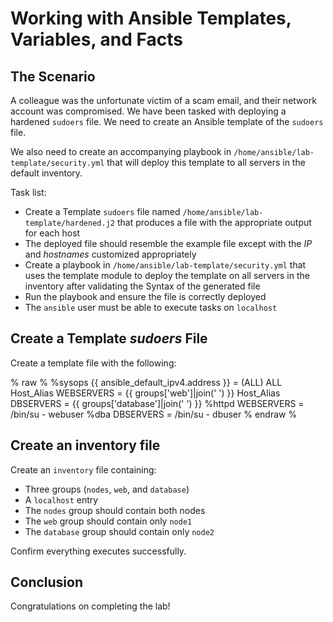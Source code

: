 # Working with Ansible Templates, Variables, and Facts

## The Scenario

A colleague was the unfortunate victim of a scam email, and their network account was compromised. We have been tasked with deploying a hardened `sudoers` file. We need to create an Ansible template of the `sudoers` file.

We also need to create an accompanying playbook in `/home/ansible/lab-template/security.yml` that will deploy this template to all servers in the default inventory.



Task list:

* Create a Template `sudoers` file named `/home/ansible/lab-template/hardened.j2` that produces a file with the appropriate output for each host
* The deployed file should resemble the example file except with the *IP* and *hostnames* customized appropriately
* Create a playbook in `/home/ansible/lab-template/security.yml` that uses the template module to deploy the template on all servers in the inventory after validating the Syntax of the generated file
* Run the playbook and ensure the file is correctly deployed
* The `ansible` user must be able to execute tasks on `localhost`



## Create a Template *sudoers* File

Create a template file with the following:

% raw %
%sysops {{ ansible_default_ipv4.address }} = (ALL) ALL
Host_Alias WEBSERVERS = {{ groups['web']|join(' ') }}
Host_Alias DBSERVERS = {{ groups['database']|join(' ') }}
%httpd WEBSERVERS = /bin/su - webuser
%dba DBSERVERS = /bin/su - dbuser
% endraw %


## Create an inventory file

Create an `inventory` file containing: 

* Three groups (`nodes`, `web`, and `database`)
* A `localhost` entry
* The `nodes` group should contain both nodes
* The `web` group should contain only `node1`
* The `database` group should contain only `node2`



Confirm everything executes successfully. 



## Conclusion

Congratulations on completing the lab!
